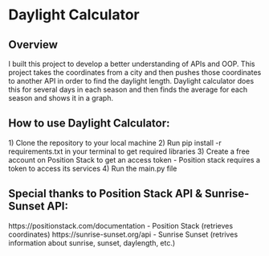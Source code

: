 <h1>Daylight Calculator</h1>

<h2>Overview</h2>
I built this project to develop a better understanding of APIs and OOP. This project takes the coordinates from a city and then pushes those coordinates to another API in order to find the daylight length. Daylight calculator does this for several days in each season and then finds the average for each season and shows it in a graph.

<h2>How to use Daylight Calculator:</h2>
    1) Clone the repository to your local machine
    2) Run pip install -r requirements.txt in your terminal to get required libraries
    3) Create a free account on Position Stack to get an access token
        - Position stack requires a token to access its services
    4) Run the main.py file


<h2>Special thanks to Position Stack API & Sunrise-Sunset API:</h2>
https://positionstack.com/documentation - Position Stack (retrieves coordinates)
https://sunrise-sunset.org/api - Sunrise Sunset (retrives information about sunrise, sunset, daylength, etc.)